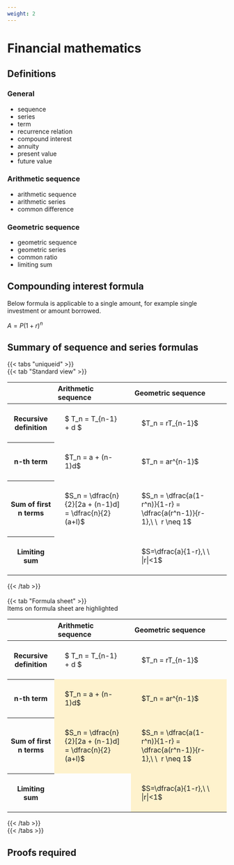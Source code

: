 ```yaml
---
weight: 2
---
```


# Financial mathematics

## Definitions

### General
- sequence
- series
- term
- recurrence relation
- compound interest
- annuity
- present value
- future value

### Arithmetic sequence
- arithmetic sequence
- arithmetic series
- common difference

### Geometric sequence
- geometric sequence
- geometric series
- common ratio
- limiting sum

## Compounding interest formula

Below formula is applicable to a single amount, for example single investment or amount borrowed.


$\displaystyle A = P(1+r)^n$


## Summary of sequence and series formulas


{{< tabs "uniqueid" >}}<br>{{< tab "Standard view" >}}<br><style type="text/css">
#T_e137e th.col_heading {
  text-align: left;
  font-size: 1em;
}
#T_e137e td {
  text-align: left;
  font-size: 1em;
  padding: 1.5em;
}
#T_e137e_row0_col0, #T_e137e_row0_col1, #T_e137e_row1_col0, #T_e137e_row1_col1, #T_e137e_row2_col0, #T_e137e_row2_col1, #T_e137e_row3_col0, #T_e137e_row3_col1 {
  white-space: pre-wrap;
}
</style>
<table id="T_e137e">
  <thead>
    <tr>
      <th class="blank level0" >&nbsp;</th>
      <th id="T_e137e_level0_col0" class="col_heading level0 col0" >Arithmetic sequence</th>
      <th id="T_e137e_level0_col1" class="col_heading level0 col1" >Geometric sequence</th>
    </tr>
  </thead>
  <tbody>
    <tr>
      <th id="T_e137e_level0_row0" class="row_heading level0 row0" >Recursive definition</th>
      <td id="T_e137e_row0_col0" class="data row0 col0" >$ T_n = T_{n-1} + d $</td>
      <td id="T_e137e_row0_col1" class="data row0 col1" >$T_n = rT_{n-1}$</td>
    </tr>
    <tr>
      <th id="T_e137e_level0_row1" class="row_heading level0 row1" >n-th term</th>
      <td id="T_e137e_row1_col0" class="data row1 col0" >$T_n = a + (n-1)d$</td>
      <td id="T_e137e_row1_col1" class="data row1 col1" >$T_n = ar^{n-1}$</td>
    </tr>
    <tr>
      <th id="T_e137e_level0_row2" class="row_heading level0 row2" >Sum of first n terms</th>
      <td id="T_e137e_row2_col0" class="data row2 col0" >$S_n = \dfrac{n}{2}[2a + (n-1)d] = \dfrac{n}{2}(a+l)$</td>
      <td id="T_e137e_row2_col1" class="data row2 col1" >$S_n = \dfrac{a(1-r^n)}{1-r} = \dfrac{a(r^n-1)}{r-1},\ \  r \neq 1$</td>
    </tr>
    <tr>
      <th id="T_e137e_level0_row3" class="row_heading level0 row3" >Limiting sum</th>
      <td id="T_e137e_row3_col0" class="data row3 col0" ></td>
      <td id="T_e137e_row3_col1" class="data row3 col1" >$S=\dfrac{a}{1-r},\ \ |r|<1$</td>
    </tr>
  </tbody>
</table>
{{< /tab >}} <br><br>{{< tab "Formula sheet" >}}<br>Items on formula sheet are highlighted <style type="text/css">
#T_5a942 th.col_heading {
  text-align: left;
  font-size: 1em;
}
#T_5a942 td {
  text-align: left;
  font-size: 1em;
  padding: 1.5em;
}
#T_5a942_row0_col0, #T_5a942_row0_col1, #T_5a942_row3_col0 {
  white-space: pre-wrap;
}
#T_5a942_row1_col0, #T_5a942_row1_col1, #T_5a942_row2_col0, #T_5a942_row2_col1, #T_5a942_row3_col1 {
  background-color: rgba(255,194,10, 0.2);
  white-space: pre-wrap;
}
</style>
<table id="T_5a942">
  <thead>
    <tr>
      <th class="blank level0" >&nbsp;</th>
      <th id="T_5a942_level0_col0" class="col_heading level0 col0" >Arithmetic sequence</th>
      <th id="T_5a942_level0_col1" class="col_heading level0 col1" >Geometric sequence</th>
    </tr>
  </thead>
  <tbody>
    <tr>
      <th id="T_5a942_level0_row0" class="row_heading level0 row0" >Recursive definition</th>
      <td id="T_5a942_row0_col0" class="data row0 col0" >$ T_n = T_{n-1} + d $</td>
      <td id="T_5a942_row0_col1" class="data row0 col1" >$T_n = rT_{n-1}$</td>
    </tr>
    <tr>
      <th id="T_5a942_level0_row1" class="row_heading level0 row1" >n-th term</th>
      <td id="T_5a942_row1_col0" class="data row1 col0" >$T_n = a + (n-1)d$</td>
      <td id="T_5a942_row1_col1" class="data row1 col1" >$T_n = ar^{n-1}$</td>
    </tr>
    <tr>
      <th id="T_5a942_level0_row2" class="row_heading level0 row2" >Sum of first n terms</th>
      <td id="T_5a942_row2_col0" class="data row2 col0" >$S_n = \dfrac{n}{2}[2a + (n-1)d] = \dfrac{n}{2}(a+l)$</td>
      <td id="T_5a942_row2_col1" class="data row2 col1" >$S_n = \dfrac{a(1-r^n)}{1-r} = \dfrac{a(r^n-1)}{r-1},\ \  r \neq 1$</td>
    </tr>
    <tr>
      <th id="T_5a942_level0_row3" class="row_heading level0 row3" >Limiting sum</th>
      <td id="T_5a942_row3_col0" class="data row3 col0" ></td>
      <td id="T_5a942_row3_col1" class="data row3 col1" >$S=\dfrac{a}{1-r},\ \ |r|<1$</td>
    </tr>
  </tbody>
</table>
{{< /tab >}}<br>{{< /tabs >}}


## Proofs required

